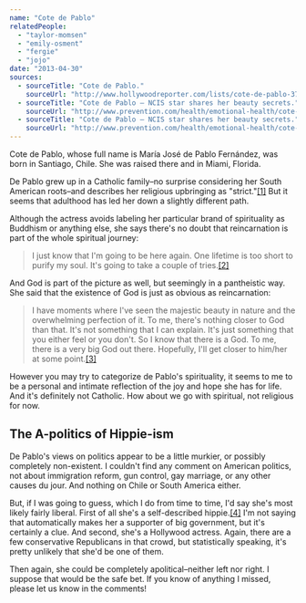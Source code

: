 ```yaml
---
name: "Cote de Pablo"
relatedPeople:
  - "taylor-momsen"
  - "emily-osment"
  - "fergie"
  - "jojo"
date: "2013-04-30"
sources:
  - sourceTitle: "Cote de Pablo."
    sourceUrl: "http://www.hollywoodreporter.com/lists/cote-de-pablo-371009"
  - sourceTitle: "Cote de Pablo – NCIS star shares her beauty secrets."
    sourceUrl: "http://www.prevention.com/health/emotional-health/cote-de-pablo-ncis-star-shares-her-beauty-secrets/11-feeding-her-spirit"
  - sourceTitle: "Cote de Pablo – NCIS star shares her beauty secrets."
    sourceUrl: "http://www.prevention.com/health/emotional-health/cote-de-pablo-ncis-star-shares-her-beauty-secrets/1-finding-her-tribe"
---
```


Cote de Pablo, whose full name is María José de Pablo Fernández, was born in Santiago, Chile. She was raised there and in Miami, Florida.

De Pablo grew up in a Catholic family–no surprise considering her South American roots–and describes her religious upbringing as "strict."<a class="source-citation" href="#http://www.hollywoodreporter.com/lists/cote-de-pablo-371009" title="Cote de Pablo.">[1]</a> But it seems that adulthood has led her down a slightly different path.

Although the actress avoids labeling her particular brand of spirituality as Buddhism or anything else, she says there's no doubt that reincarnation is part of the whole spiritual journey:

>I just know that I'm going to be here again. One lifetime is too short to purify my soul. It's going to take a couple of tries.<a class="source-citation" href="#http://www.prevention.com/health/emotional-health/cote-de-pablo-ncis-star-shares-her-beauty-secrets/11-feeding-her-spirit" title="Cote de Pablo – NCIS star shares her beauty secrets.">[2]</a>

And God is part of the picture as well, but seemingly in a pantheistic way. She said that the existence of God is just as obvious as reincarnation:

>I have moments where I've seen the majestic beauty in nature and the overwhelming perfection of it. To me, there's nothing closer to God than that. It's not something that I can explain. It's just something that you either feel or you don't. So I know that there is a God. To me, there is a very big God out there. Hopefully, I'll get closer to him/her at some point.<a class="source-citation" href="#http://www.prevention.com/health/emotional-health/cote-de-pablo-ncis-star-shares-her-beauty-secrets/11-feeding-her-spirit" title="Cote de Pablo – NCIS star shares her beauty secrets.">[3]</a>

However you may try to categorize de Pablo's spirituality, it seems to me to be a personal and intimate reflection of the joy and hope she has for life. And it's definitely not Catholic. How about we go with spiritual, not religious for now.


## The A-politics of Hippie-ism

De Pablo's views on politics appear to be a little murkier, or possibly completely non-existent. I couldn't find any comment on American politics, not about immigration reform, gun control, gay marriage, or any other causes du jour. And nothing on Chile or South America either.

But, if I was going to guess, which I do from time to time, I'd say she's most likely fairly liberal. First of all she's a self-described hippie.<a class="source-citation" href="#http://www.prevention.com/health/emotional-health/cote-de-pablo-ncis-star-shares-her-beauty-secrets/1-finding-her-tribe" title="Cote de Pablo – NCIS star shares her beauty secrets.">[4]</a> I'm not saying that automatically makes her a supporter of big government, but it's certainly a clue. And second, she's a Hollywood actress. Again, there are a few conservative Republicans in that crowd, but statistically speaking, it's pretty unlikely that she'd be one of them.

Then again, she could be completely apolitical–neither left nor right. I suppose that would be the safe bet. If you know of anything I missed, please let us know in the comments!